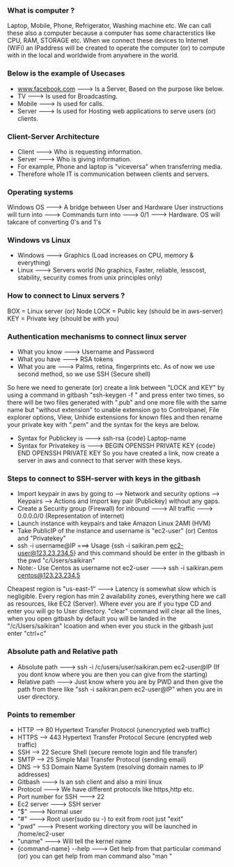 ### What is computer ?
Laptop, Mobile, Phone, Refrigerator, Washing machine etc. We can call these also a computer because a computer has some characterstics like CPU, RAM, STORAGE etc. When we connect these devices to Internet (WiFi) an IPaddress will be created to operate the computer (or) to compute with in the local and worldwide from anywhere in the world.

### Below is the example of Usecases
- www.facebook.com ---> Is a Server, Based on the purpose like below.
- TV ---> Is used for Broadcasting.
- Mobile ---> Is used for calls.
- Server ---> Is used for Hosting web applications to serve users (or) clients.

### Client-Server Architecture
- Client ---> Who is requesting information.
- Server ---> Who is giving information.
- For example, Phone and laptop is "viceversa" when transferring media.
- Therefore whole IT is communication between clients and servers.

### Operating systems
Windows OS ---> A bridge between User and Hardware 
User instructions will turn into ---> Commands turn into ---> 0/1 ---> Hardware. OS will takcare of converting 0's and 1's

### Windows vs Linux
- Windows ---> Graphics (Load increases on CPU, memory & everything)
- Linux ---> Servers world (No graphics, Faster, reliable, lesscost, stability, security comes from unix
  principles only)

### How to connect to Linux servers ?
BOX = Linux server (or) Node
LOCK = Public key (should be in aws-server)
KEY = Private key (should be with you)

### Authentication mechanisms to connect linux server
- What you know ---> Username and Password
- What you have ---> RSA tokens
- What you are  ---> Palms, retina, fingerprints etc. As of now we use second method, so we use SSH (Secure
  shell)

So here we need to generate (or) create a link between "LOCK and KEY" by using a command in gitbash 
"ssh-keygen -f <filename>" and press enter two times, so there will be two files generated with ".pub" and one more file with the same name but "without extension" to unable extension go to Controlpanel, File explorer options, View, Unhide extensions for known files and then rename your private key with ".pem" and the syntax for the keys are below.
- Syntax for Publickey is ---> ssh-rsa {code} Laptop-name
- Syntax for Privatekey is ---> BEGIN OPENSSH PRIVATE KEY {code} END OPENSSH PRIVATE KEY
So you have created a link, now create a server in aws and connect to that server with these keys.

### Steps to connect to SSH-server with keys in the gitbash 
- Import keypair in aws by going to --> Network and security options --> Keypairs --> Actions and Import key
  pair (Publickey) without any gaps.
- Create a Security group (Firewall) for inbound ---> All traffic ---> 0.0.0.0/0 (Representation of internet)
- Launch instance with keypairs and take Amazon Linux 2AMI (HVM)
- Take PublicIP of the instance and username is "ec2-user" (or) Centos and "Privatekey"
- ssh -i <path-to-privatekey> username@IP ===> Usage {ssh -i saikiran.pem ec2-user@123.23.234.5} and this
  command should be enter in the gitbash in the pwd "c/Users/saikiran"
- Note:- Use Centos as username not ec2-user ---> ssh -i saikiran.pem centos@123.23.234.5

Cheapest region is "us-east-1" ---> Latency is somewhat slow which is negligible. Every region has min 2 availability zones, everything here we call as resources, like EC2 (Server). Where ever you are if you type 
CD and enter you will go to User directory. "clear" command will clear all the lines, when you open gitbash by default you will be landed in the "/c/Users/saikiran" lcoation and when ever you stuck in the gitbash 
just enter "ctrl+c"

### Absolute path and Relative path
- Absolute path ---> ssh -i /c/users/user/saikiran.pem ec2-user@IP (If you dont know where you are then you
  can give from the starting)
- Relative path ---> Just know where you are by PWD and then give the path from there like
  "ssh -i saikiran.pem ec2-user@IP" when you are in user directory.

### Points to remember
- HTTP --> 80 Hypertext Transfer Protocol (unencrypted web traffic)
- HTTPS --> 443 Hypertext Transfer Protocol Secure (encrypted web traffic)
- SSH --> 22 Secure Shell (secure remote login and file transfer)
- SMTP --> 25 Simple Mail Transfer Protocol (sending email)
- DNS --> 53 Domain Name System (resolving domain names to IP addresses)
- Gitbash ---> Is an ssh client and also a mini linux
- Protocol ---> We have different protocols like https,http etc.
- Port number for SSH ---> 22
- Ec2 server ---> SSH server
- "$" ---> Normal user
- "#" ---> Root user(sudo su -) to exit from root just "exit"
- "pwd" ---> Present working directory you will be launched in /home/ec2-user
- "uname" ---> Will tell the kernel name
- {command-name} --help ---> Get help from that particular command (or) you can get help from man command also
  "man <command-name>"
